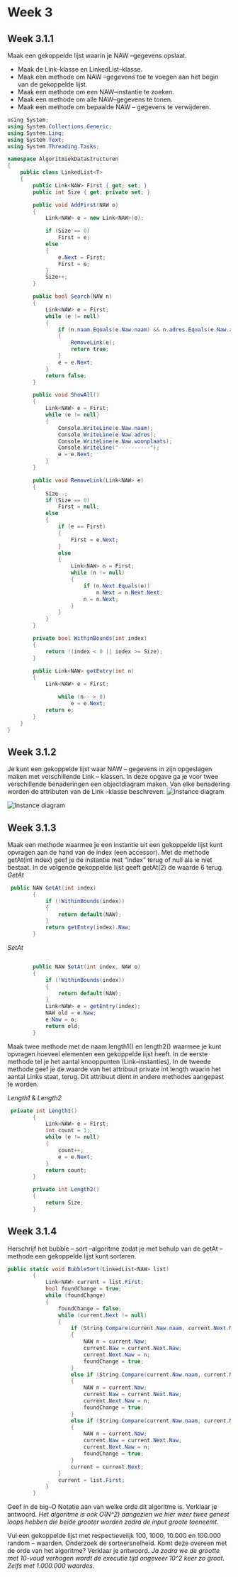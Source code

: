 # Week 3
## Week 3.1.1
Maak een gekoppelde lijst waarin je NAW –gegevens opslaat. 
* Maak de Link–klasse en LinkedList–klasse. 
* Maak een methode om NAW –gegevens toe te voegen aan het begin van de 
gekoppelde lijst. 
* Maak een methode om een NAW–instantie te zoeken. 
* Maak een methode om alle NAW–gegevens te tonen. 
* Maak een methode om bepaalde NAW – gegevens te verwijderen. 


```C#
﻿using System;
using System.Collections.Generic;
using System.Linq;
using System.Text;
using System.Threading.Tasks;

namespace AlgoritmiekDatastructuren
{
    public class LinkedList<T>
    {
        public Link<NAW> First { get; set; }
        public int Size { get; private set; }

        public void AddFirst(NAW o)
        {
            Link<NAW> e = new Link<NAW>(o);

            if (Size == 0)
                First = e;
            else
            {
                e.Next = First;
                First = e;
            }
            Size++;
        }

        public bool Search(NAW n)
        {
            Link<NAW> e = First;
            while (e != null)
            {
                if (n.naam.Equals(e.Naw.naam) && n.adres.Equals(e.Naw.adres) && n.woonplaats.Equals(e.Naw.woonplaats))
                {
                    RemoveLink(e);
                    return true;
                }
                e = e.Next;
            }
            return false;
        }

        public void ShowAll()
        {
            Link<NAW> e = First;
            while (e != null)
            {
                Console.WriteLine(e.Naw.naam);
                Console.WriteLine(e.Naw.adres);
                Console.WriteLine(e.Naw.woonplaats);
                Console.WriteLine("----------");
                e = e.Next;
            }
        }

        public void RemoveLink(Link<NAW> e)
        {
            Size--;
            if (Size == 0)
                First = null;
            else
            {
                if (e == First)
                {
                    First = e.Next;
                }
                else
                {
                    Link<NAW> n = First;
                    while (n != null)
                    {
                        if (n.Next.Equals(e))
                            n.Next = n.Next.Next;
                        n = n.Next;
                    }
                }
            }
        }

        private bool WithinBounds(int index)
        {
            return !(index < 0 || index >= Size);
        }

        public Link<NAW> getEntry(int n)
        {
            Link<NAW> e = First;

                while (n-- > 0)
                    e = e.Next;
            return e;
        }
    }
}
```

## Week 3.1.2
Je kunt een gekoppelde lijst waar NAW – gegevens in zijn opgeslagen maken met 
verschillende Link – klassen. In deze opgave ga je voor twee verschillende 
benaderingen een objectdiagram maken. Van elke benadering worden de 
attributen van de Link –klasse beschreven:
![Instance diagram](http://i.imgur.com/bQyrSh5.jpg)

![Instance diagram](http://i.imgur.com/ZNKpYVC.jpg)

## Week 3.1.3
Maak een methode waarmee je een instantie uit een gekoppelde lijst kunt 
opvragen aan de hand van de index (een accessor). Met de methode 
getAt(int index) geef je de instantie met “index” terug of null als ie 
niet bestaat. In de volgende gekoppelde lijst geeft getAt(2) de waarde 6 
terug.
_GetAt_
```C#
 public NAW GetAt(int index)
        {
            if (!WithinBounds(index))
            {
                return default(NAW);
            }
            return getEntry(index).Naw;
        }
```

_SetAt_
```C#

        public NAW SetAt(int index, NAW o)
        {
            if (!WithinBounds(index))
            {
                return default(NAW);
            }
            Link<NAW> e = getEntry(index);
            NAW old = e.Naw;
            e.Naw = o;
            return old;
        }
```

Maak twee methode met de naam length1() en length2() waarmee je 
kunt opvragen hoeveel elementen een gekoppelde lijst heeft. In de eerste 
methode tel je het aantal knooppunten (Link–instanties). In de tweede methode 
geef je de waarde van het attribuut private int length waarin het 
aantal Links staat, terug. Dit attribuut dient in andere methodes aangepast te 
worden.

_Length1_ & _Length2_
```C#
 private int Length1()
        {
            Link<NAW> e = First;
            int count = 1;
            while (e != null)
            {
                count++;
                e = e.Next;
            }
            return count;
        }

        private int Length2()
        {
            return Size;
        }
```

## Week 3.1.4
Herschrijf het bubble – sort –algoritme zodat je met behulp van de 
getAt – methode een gekoppelde lijst kunt sorteren.
```C#
public static void BubbleSort(LinkedList<NAW> list)
        {
            Link<NAW> current = list.First;
            bool foundChange = true;
            while (foundChange)
            {
                foundChange = false;
                while (current.Next != null)
                {
                    if (String.Compare(current.Naw.naam, current.Next.Naw.naam)>0)
                    {
                        NAW n = current.Naw;
                        current.Naw = current.Next.Naw;
                        current.Next.Naw = n;
                        foundChange = true;
                    }
                    else if (String.Compare(current.Naw.naam, current.Next.Naw.naam) == 0 && String.Compare(current.Naw.adres, current.Next.Naw.adres) > 0)
                    {
                        NAW n = current.Naw;
                        current.Naw = current.Next.Naw;
                        current.Next.Naw = n;
                        foundChange = true;
                    }
                    else if (String.Compare(current.Naw.naam, current.Next.Naw.naam) == 0 && String.Compare(current.Naw.adres, current.Next.Naw.adres) == 0 && String.Compare(current.Naw.woonplaats, current.Next.Naw.woonplaats) > 0)
                    {
                        NAW n = current.Naw;
                        current.Naw = current.Next.Naw;
                        current.Next.Naw = n;
                        foundChange = true;
                    }
                    current = current.Next;
                }
                current = list.First;
            }
        }
```

Geef in de big–O Notatie aan van welke orde dit algoritme is. Verklaar 
je antwoord. 
_Het algoritme is ook O(N^2) aangezien we hier weer twee genest loops hebben die beide grooter worden zodra de input groote toeneemt._


Vul een gekoppelde lijst met respectievelijk 100, 1000, 10.000 en 
100.000 random – waarden. Onderzoek de sorteersnelheid. Komt 
deze overeen met de orde van het algoritme? Verklaar je antwoord.
_Ja zodra we de grootte met 10-voud verhogen wordt de executie tijd ongeveer 10^2 keer zo groot. Zelfs met 1.000.000 waardes._
